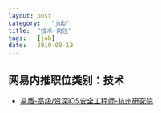 ```yaml
---
layout:	post
category:	"job"
title:	"技术-岗位"
tags:	[job]
date:	2019-09-19
---
```

## 网易内推职位类别：技术
- [易盾-高级/资深iOS安全工程师-杭州研究院](http://mobile.bole.netease.com/bole/boleDetail?id=15976&employeeId=346f03c3cda5f04c&key=all)
